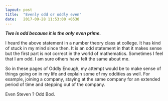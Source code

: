 ```yaml
---
layout: post
title:  "Evenly odd or oddly even"
date:   2017-09-28 11:53:00 +0530
---
```


**_Two is odd because it is the only even prime._** 

I heard the above statement in a number theory class at college. It has kind of stuck in my mind since then. It is an odd statement in that it makes sense but the first part is not correct in the world of mathematics. 
Sometimes I feel that I am odd. I am sure others have felt the same about me.  

So in these pages of Oddly Enough, my attempt would be to make sense of things going on in my life and explain some of my oddities as well. For example, joining a company, staying at the same company for an extended period of time and stepping out of the company.

Even Steven ?
Odd Bod.

